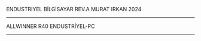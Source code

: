 ENDUSTRIYEL BİLGİSAYAR REV.A MURAT IRKAN 2024
_____________________________________________
ALLWINNER R40 ENDUSTRİYEL-PC
*********************************************
